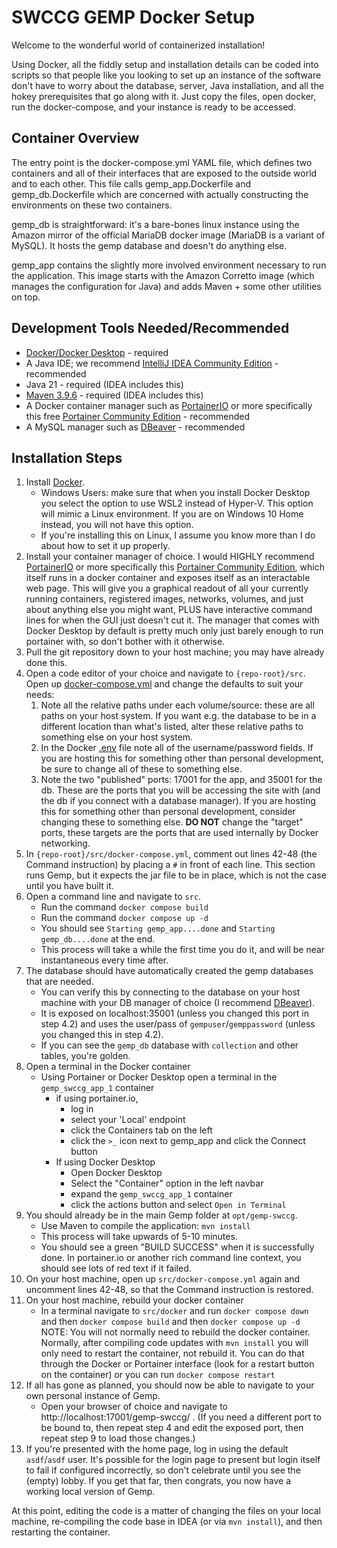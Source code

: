 # SWCCG GEMP Docker Setup
Welcome to the wonderful world of containerized installation!

Using Docker, all the fiddly setup and installation details can be coded into scripts so that people like you looking to set up an instance of the software don't have to worry about the database, server, Java installation, and all the hokey prerequisites that go along with it.  Just copy the files, open docker, run the docker-compose, and your instance is ready to be accessed.  


## Container Overview

The entry point is the docker-compose.yml YAML file, which defines two containers and all of their interfaces that are exposed to the outside world and to each other.  This file calls gemp_app.Dockerfile and gemp_db.Dockerfile which are concerned with actually constructing the environments on these two containers. 

gemp_db is straightforward: it's a bare-bones linux instance using the Amazon mirror of the official MariaDB docker image (MariaDB is a variant of MySQL).  It hosts the gemp database and doesn't do anything else.  

gemp_app contains the slightly more involved environment necessary to run the application.  This image starts with the Amazon Corretto image (which manages the configuration for Java) and adds Maven + some other utilities on top.


## Development Tools Needed/Recommended
* [Docker/Docker Desktop](https://www.docker.com/products/docker-desktop/) - required
* A Java IDE; we recommend [IntelliJ IDEA Community Edition](https://www.jetbrains.com/idea/download/?section=windows) - recommended
* Java 21 - required (IDEA includes this)
* [Maven 3.9.6](https://archive.apache.org/dist/maven/maven-3/3.9.6/) - required (IDEA includes this)
* A Docker container manager such as [PortainerIO](https://www.portainer.io/) or more specifically this free [Portainer Community Edition](https://docs.portainer.io/start/install-ce) - recommended
* A MySQL manager such as [DBeaver](https://dbeaver.io/) - recommended

## Installation Steps

1. Install [Docker](https://www.docker.com/products/docker-desktop/).
	* Windows Users: make sure that when you install Docker Desktop you select the option to use WSL2 instead of Hyper-V. This option will mimic a Linux environment.  If you are on Windows 10 Home instead, you will not have this option.
	* If you're installing this on Linux, I assume you know more than I do about how to set it up properly.
2. Install your container manager of choice.  I would HIGHLY recommend [PortainerIO](https://www.portainer.io/) or more specifically this [Portainer Community Edition](https://docs.portainer.io/start/install-ce), which itself runs in a docker container and exposes itself as an interactable web page.  This will give you a graphical readout of all your currently running containers, registered images, networks, volumes, and just about anything else you might want, PLUS have interactive command lines for when the GUI just doesn't cut it.  The manager that comes with Docker Desktop by default is pretty much only just barely enough to run portainer with, so don't bother with it otherwise.
3. Pull the git repository down to your host machine; you may have already done this.
4. Open a code editor of your choice and navigate to `{repo-root}/src`.  Open up [docker-compose.yml](docker-compose.yml) and change the defaults to suit your needs:
	1. Note all the relative paths under each volume/source: these are all paths on your host system.  If you want e.g. the database to be in a different location than what's listed, alter these relative paths to something else on your host system.
	2. In the Docker [.env](./.env) file note all of the username/password fields.  If you are hosting this for something other than personal development, be sure to change all of these to something else.
	3. Note the two "published" ports: 17001 for the app, and 35001 for the db.  These are the ports that you will be accessing the site with (and the db if you connect with a database manager). If you are hosting this for something other than personal development, consider changing these to something else.  **DO NOT** change the "target" ports, these targets are the ports that are used internally by Docker networking.
5. In `{repo-root}/src/docker-compose.yml`, comment out lines 42-48 (the Command instruction) by placing a `#` in front of each line.  This section runs Gemp, but it expects the jar file to be in place, which is not the case until you have built it.
6. Open a command line and navigate to `src`. 
	* Run the command `docker compose build`
	* Run the command `docker compose up -d`
	* You should see `Starting gemp_app....done` and `Starting gemp_db....done` at the end.  
	* This process will take a while the first time you do it, and will be near instantaneous every time after.
7. The database should have automatically created the gemp databases that are needed.  
	* You can verify this by connecting to the database on your host machine with your DB manager of choice (I recommend [DBeaver](https://dbeaver.io/)).  
	* It is exposed on localhost:35001 (unless you changed this port in step 4.2) and uses the user/pass of `gempuser`/`gemppassword` (unless you changed this in step 4.2).  
	* If you can see the `gemp_db` database with `collection` and other tables, you're golden.  
8. Open a terminal in the Docker container
	* Using Portainer or Docker Desktop open a terminal in the `gemp_swccg_app_1` container
		* if using portainer.io, 
			* log in
			* select your 'Local' endpoint
			* click the Containers tab on the left
			* click the `>_` icon next to gemp_app and click the Connect button
		* If using Docker Desktop
			* Open Docker Desktop
			* Select the "Container" option in the left navbar
			* expand the `gemp_swccg_app_1` container
			* click the actions button and select `Open in Terminal`
9. You should already be in the main Gemp folder at `opt/gemp-swccg`.
	* Use Maven to compile the application:	`mvn install`
	* This process will take upwards of 5-10 minutes.  
	* You should see a green "BUILD SUCCESS" when it is successfully done.  In portainer.io or another rich command line context, you should see lots of red text if it failed.
10. On your host machine, open up `src/docker-compose.yml` again and uncomment lines 42-48, so that the Command instruction is restored.
11. On your host machine, rebuild your docker container
	* In a terminal navigate to `src/docker` and run `docker compose down` and then `docker compose build` and then `docker compose up -d`
NOTE: You will not normally need to rebuild the docker container. Normally, after compiling code updates with `mvn install` you will only need to restart the container, not rebuild it. You can do that through the Docker or Portainer interface (look for a restart button on the container) or you can run `docker compose restart`
12. If all has gone as planned, you should now be able to navigate to your own personal instance of Gemp.  
	* Open your browser of choice and navigate to http://localhost:17001/gemp-swccg/ .  (If you need a different port to be bound to, then repeat step 4 and edit the exposed port, then repeat step 9 to load those changes.)
13. If you're presented with the home page, log in using the default `asdf`/`asdf` user. It's possible for the login page to present but login itself to fail if configured incorrectly, so don't celebrate until you see the (empty) lobby.  If you get that far, then congrats, you now have a working local version of Gemp.

At this point, editing the code is a matter of changing the files on your local machine, re-compiling the code base in IDEA (or via `mvn install`), and then restarting the container.  




